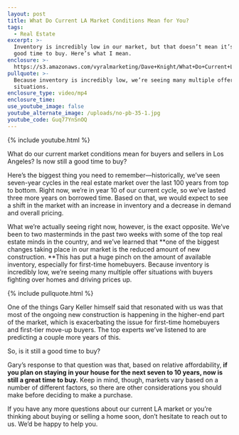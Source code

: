 ```yaml
---
layout: post
title: What Do Current LA Market Conditions Mean for You?
tags:
  - Real Estate
excerpt: >-
  Inventory is incredibly low in our market, but that doesn’t mean it’s not a
  good time to buy. Here’s what I mean.
enclosure: >-
  https://s3.amazonaws.com/vyralmarketing/Dave+Knight/What+Do+Current+LA+Market+Conditions+Mean+for+You%253F.mp4
pullquote: >-
  Because inventory is incredibly low, we’re seeing many multiple offer
  situations.
enclosure_type: video/mp4
enclosure_time:
use_youtube_image: false
youtube_alternate_image: /uploads/no-pb-35-1.jpg
youtube_code: Guq77YnSnOQ
---
```



{% include youtube.html %}

What do our current market conditions mean for buyers and sellers in Los Angeles? Is now still a good time to buy?

Here’s the biggest thing you need to remember—historically, we’ve seen seven-year cycles in the real estate market over the last 100 years from top to bottom. Right now, we’re in year 10 of our current cycle, so we’ve lasted three more years on borrowed time. Based on that, we would expect to see a shift in the market with an increase in inventory and a decrease in demand and overall pricing.

What we’re actually seeing right now, however, is the exact opposite. We’ve been to two masterminds in the past two weeks with some of the top real estate minds in the country, and we’ve learned that **one of the biggest changes taking place in our market is the reduced amount of new construction.&nbsp;**This has put a huge pinch on the amount of available inventory, especially for first-time homebuyers. Because inventory is incredibly low, we’re seeing many multiple offer situations with buyers fighting over homes and driving prices up.

{% include pullquote.html %}

One of the things Gary Keller himself said that resonated with us was that most of the ongoing new construction is happening in the higher-end part of the market, which is exacerbating the issue for first-time homebuyers and first-tier move-up buyers. The top experts we’ve listened to are predicting a couple more years of this.

So, is it still a good time to buy?

Gary’s response to that question was that, based on relative affordability, **if you plan on staying in your house for the next seven to 10 years, now is still a great time to buy.** Keep in mind, though, markets vary based on a number of different factors, so there are other considerations you should make before deciding to make a purchase.

If you have any more questions about our current LA market or you’re thinking about buying or selling a home soon, don’t hesitate to reach out to us. We’d be happy to help you.
